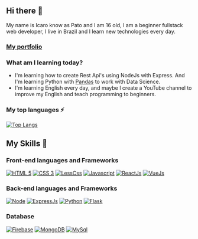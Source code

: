 ## Hi there 👋

My name is Icaro know as Pato and I am 16 old, I am a beginner fullstack web developer, I live in Brazil and I learn new technologies every day.
### [My portfolio](https://patogordo.ga)
<!-- ### [Contact-me by telegram](https://t.me/PatoGordo) -->

### What am I learning today?

- I'm learning how to create Rest Api's using NodeJs with Express. And I'm learning Python with [Pandas](https://pandas.pydata.org/) to work with Data Science.
- I'm learning English every day, and maybe I create a YouTube channel to improve my English and teach programming to beginners.

### My top languages ⚡
[![Top Langs](https://github-readme-stats.vercel.app/api/top-langs/?username=patogordo&layout=compact&theme=gruvbox)](https://github.com/anuraghazra/github-readme-stats)


## My Skills 🚀

### Front-end languages and Frameworks
[![HTML 5](https://img.shields.io/badge/HTML5-E34F26?style=for-the-badge&logo=html5&logoColor=white)](https://www.w3.org/standards/webdesign/htmlcss.html)
[![CSS 3](https://img.shields.io/badge/CSS3-1572B6?style=for-the-badge&logo=css3&logoColor=white)](https://www.w3.org/standards/webdesign/htmlcss.html)
[![LessCss](https://img.shields.io/badge/Less-1d365d?style=for-the-badge&logo=less&logoColor=white)](http://lesscss.org/)
[![Javascript](https://img.shields.io/badge/JavaScript-323330?style=for-the-badge&logo=javascript&logoColor=F7DF1E)](https://www.javascript.com/)
[![ReactJs](https://img.shields.io/badge/React-20232A?style=for-the-badge&logo=react&logoColor=61DAFB)](https://reactjs.org/)
[![VueJs](https://img.shields.io/badge/Vue.js-35495E?style=for-the-badge&logo=vue.js&logoColor=4FC08d)](https://vuejs.org)

### Back-end languages and Frameworks
[![Node](https://img.shields.io/badge/Node.js-43853D?style=for-the-badge&logo=node.js&logoColor=white)](https://nodejs.org)
[![ExpressJs](https://img.shields.io/badge/express-000000?style=for-the-badge&logo=express&logoColor=white)](https://expressjs.com/)
[![Python](https://img.shields.io/badge/Python-14354C?style=for-the-badge&logo=python&logoColor=white)](https://www.python.org/)
[![Flask](https://img.shields.io/badge/Flask-000000?style=for-the-badge&logo=flask&logoColor=white)](https://palletsprojects.com/p/flask/)

### Database
[![Firebase](https://img.shields.io/badge/firebase-ffca28?style=for-the-badge&logo=firebase&logoColor=white)](https://firebase.google.com/)
[![MongoDB](https://img.shields.io/badge/MongoDB-4EA94B?style=for-the-badge&logo=mongodb&logoColor=white)](https://www.mongodb.com/)
[![MySql](https://img.shields.io/badge/MySQL-00000F?style=for-the-badge&logo=mysql&logoColor=white)](https://www.mysql.com/)
